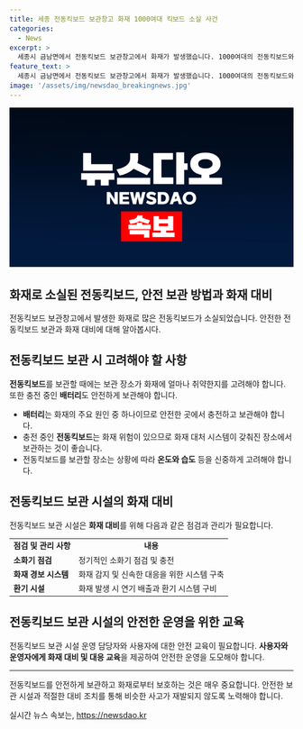 ```yaml
---
title: 세종 전동킥보드 보관창고 화재 1000여대 킥보드 소실 사건
categories:
  - News
excerpt: >
  세종시 금남면에서 전동킥보드 보관창고에서 화재가 발생했습니다. 1000여대의 전동킥보드와 300여개의 배터리가 불에 탔지만 인명피해는 없었습니다. 경찰과 소방 당국이 화재 원인을 조사 중입니다.
feature_text: >
  세종시 금남면에서 전동킥보드 보관창고에서 화재가 발생했습니다. 1000여대의 전동킥보드와 300여개의 배터리가 불에 탔지만 인명피해는 없었습니다. 경찰과 소방 당국이 화재 원인을 조사 중입니다.
image: '/assets/img/newsdao_breakingnews.jpg'
---
```


<p><img src="/assets/img/newsdao_breakingnews.jpg" alt="ontimetimes 속보" /></p>

<h2>화재로 소실된 전동킥보드, 안전 보관 방법과 화재 대비</h2>

<p data-ke-size="size16">전동킥보드 보관창고에서 발생한 화재로 많은 전동킥보드가 소실되었습니다. 안전한 전동킥보드 보관과 화재 대비에 대해 알아봅시다.</p>

<h2 data-ke-size="size26">전동킥보드 보관 시 고려해야 할 사항</h2>

<p data-ke-size="size16"><b>전동킥보드</b>를 보관할 때에는 보관 장소가 화재에 얼마나 취약한지를 고려해야 합니다. 또한 충전 중인 <b>배터리</b>도 안전하게 보관해야 합니다. </p>

<ul>
  <li><b>배터리</b>는 화재의 주요 원인 중 하나이므로 안전한 곳에서 충전하고 보관해야 합니다.</li>
  <li>충전 중인 <b>전동킥보드</b>는 화재 위험이 있으므로 화재 대처 시스템이 갖춰진 장소에서 보관하는 것이 좋습니다.</li>
  <li>전동킥보드를 보관할 장소는 상황에 따라 <b>온도와 습도</b> 등을 신중하게 고려해야 합니다.</li>
</ul>

<h2 data-ke-size="size26">전동킥보드 보관 시설의 화재 대비</h2>

<p data-ke-size="size16">전동킥보드 보관 시설은 <b>화재 대비</b>를 위해 다음과 같은 점검과 관리가 필요합니다.</p>

<table style="width: 100%;">
<tbody>
<tr>
<td style="text-align: center; height: 17px;"><b>점검 및 관리 사항</b></td>
<td style="text-align: center; height: 17px;"><b>내용</b></td>
</tr>
<tr>
<td style="text-align: left; height: 17px;"><b>소화기 점검</b></td>
<td style="text-align: left; height: 17px;">정기적인 소화기 점검 및 충전</td>
</tr>
<tr>
<td style="text-align: left; height: 17px;"><b>화재 경보 시스템</b></td>
<td style="text-align: left; height: 17px;">화재 감지 및 신속한 대응을 위한 시스템 구축</td>
</tr>
<tr>
<td style="text-align: left; height: 17px;"><b>환기 시설</b></td>
<td style="text-align: left; height: 17px;">화재 발생 시 연기 배출과 환기 시스템 구비</td>
</tr>
</tbody>
</table>

<h2 data-ke-size="size26">전동킥보드 보관 시설의 안전한 운영을 위한 교육</h2>

<p data-ke-size="size16">전동킥보드 보관 시설 운영 담당자와 사용자에 대한 안전 교육이 필요합니다. <b>사용자와 운영자에게 화재 대비 및 대응 교육</b>을 제공하여 안전한 운영을 도모해야 합니다.</p>

<hr data-ke-size="size16">

<p data-ke-size="size16">전동킥보드를 안전하게 보관하고 화재로부터 보호하는 것은 매우 중요합니다. 안전한 보관 시설과 적절한 대비 조치를 통해 비슷한 사고가 재발되지 않도록 노력해야 합니다.</p>
실시간 뉴스 속보는, <a href="https://newsdao.kr" rel="dofollow">https://newsdao.kr</a>


